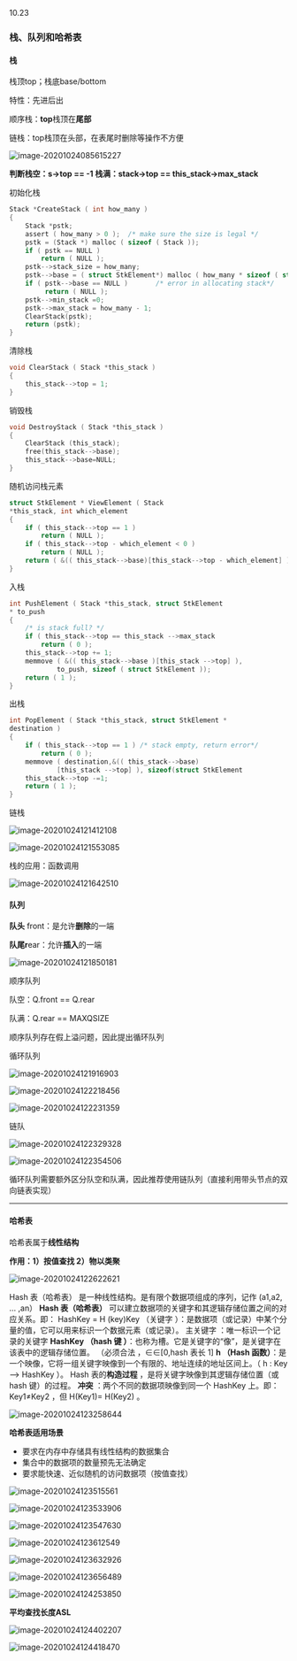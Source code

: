 10.23

### 栈、队列和哈希表

#### 栈

栈顶top；栈底base/bottom

特性：先进后出

顺序栈：**top**栈顶在**尾部**

链栈：top栈顶在头部，在表尾时删除等操作不方便

![image-20201024085615227](C:\Users\SZQ\AppData\Roaming\Typora\typora-user-images\image-20201024085615227.png)

**判断栈空：s->top == -1     栈满：stack->top == this_stack->max_stack**

初始化栈

```C
Stack *CreateStack ( int how_many )
{
    Stack *pstk;
    assert ( how_many > 0 );  /* make sure the size is legal */
    pstk = (Stack *) malloc ( sizeof ( Stack ));
    if ( pstk == NULL )
    	return ( NULL );
    pstk-->stack_size = how_many;
    pstk-->base = ( struct StkElement*) malloc ( how_many * sizeof ( struct StkElement ));
    if ( pstk-->base == NULL )		 /* error in allocating stack*/
   		 return ( NULL );
    pstk-->min_stack =0;
    pstk-->max_stack = how_many - 1;
    ClearStack(pstk);
    return (pstk);
}
```

清除栈

```C
void ClearStack ( Stack *this_stack )
{
	this_stack-->top = 1;
}
```

销毁栈

```C
void DestroyStack ( Stack *this_stack )
{
    ClearStack (this_stack);
    free(this_stack-->base);
    this_stack-->base=NULL;
}
```

随机访问栈元素

```C
struct StkElement * ViewElement ( Stack
*this_stack, int which_element
{
    if ( this_stack-->top == 1 )
    	return ( NULL );
    if ( this_stack-->top - which_element < 0 )
   		return ( NULL );
    return ( &(( this_stack-->base)[this_stack-->top - which_element] ));
}
```

入栈

```C
int PushElement ( Stack *this_stack, struct StkElement
* to_push
{
    /* is stack full? */
    if ( this_stack-->top == this_stack -->max_stack
    	return ( 0 );
    this_stack-->top += 1;
    memmove ( &(( this_stack-->base )[this_stack -->top] ),
    		to_push, sizeof ( struct StkElement ));
    return ( 1 );
}
```



出栈

```C
int PopElement ( Stack *this_stack, struct StkElement *
destination )
{
    if ( this_stack-->top == 1 ) /* stack empty, return error*/
    	return ( 0 );
    memmove ( destination,&(( this_stack-->base)
    		[this_stack -->top] ), sizeof(struct StkElement
    this_stack-->top -=1;
    return ( 1 );
}
```

链栈

![image-20201024121412108](C:\Users\SZQ\AppData\Roaming\Typora\typora-user-images\image-20201024121412108.png)

![image-20201024121553085](C:\Users\SZQ\AppData\Roaming\Typora\typora-user-images\image-20201024121553085.png)

栈的应用：函数调用

![image-20201024121642510](C:\Users\SZQ\AppData\Roaming\Typora\typora-user-images\image-20201024121642510.png)

#### 队列

**队头** front：是允许**删除**的一端

**队尾r**ear：允许**插入**的一端

![image-20201024121850181](C:\Users\SZQ\AppData\Roaming\Typora\typora-user-images\image-20201024121850181.png)

顺序队列

队空：Q.front == Q.rear

队满：Q.rear == MAXQSIZE

顺序队列存在假上溢问题，因此提出循环队列

循环队列

![image-20201024121916903](C:\Users\SZQ\AppData\Roaming\Typora\typora-user-images\image-20201024121916903.png)

![image-20201024122218456](C:\Users\SZQ\AppData\Roaming\Typora\typora-user-images\image-20201024122218456.png)

![image-20201024122231359](C:\Users\SZQ\AppData\Roaming\Typora\typora-user-images\image-20201024122231359.png)

链队

![image-20201024122329328](C:\Users\SZQ\AppData\Roaming\Typora\typora-user-images\image-20201024122329328.png)

![image-20201024122354506](C:\Users\SZQ\AppData\Roaming\Typora\typora-user-images\image-20201024122354506.png)

循环队列需要额外区分队空和队满，因此推荐使用链队列（直接利用带头节点的双向链表实现）

---

#### 哈希表

哈希表属于**线性结构**

**作用：1）按值查找  2）物以类聚**

![image-20201024122622621](C:\Users\SZQ\AppData\Roaming\Typora\typora-user-images\image-20201024122622621.png)

Hash 表（哈希表） 是一种线性结构。是有限个数据项组成的序列，记作 (a1,a2, … ,an）
**Hash 表（哈希表）** 可以建立数据项的关键字和其逻辑存储位置之间的对应关系。即： HashKey = H (key)Key （关键字 ）：是数据项（或记录）中某个分量的值，它可以用来标识一个数据元素（或记录）。
主关键字 ：唯一标识一个记录的关键字
**HashKey （hash 键 ）**：也称为槽。它是关键字的“像”，是关键字在该表中的逻辑存储位置。 （必须合法 ，∈∈[0,hash 表长 1]
**h （Hash 函数）**：是一个映像，它将一组关键字映像到一个有限的、地址连续的地址区间上。（ h : Key --> HashKey ）。
Hash 表的**构造过程** ，是将关键字映像到其逻辑存储位置（或 hash 键）的过程。
**冲突** ：两个不同的数据项映像到同一个 HashKey 上。即：Key1≠Key2 ，但 H(Key1)= H(Key2) 。

![image-20201024123258644](C:\Users\SZQ\AppData\Roaming\Typora\typora-user-images\image-20201024123258644.png)

**哈希表适用场景**

- 要求在内存中存储具有线性结构的数据集合
- 集合中的数据项的数量预先无法确定
- 要求能快速、近似随机的访问数据项（按值查找）

![image-20201024123515561](C:\Users\SZQ\AppData\Roaming\Typora\typora-user-images\image-20201024123515561.png)

![image-20201024123533906](C:\Users\SZQ\AppData\Roaming\Typora\typora-user-images\image-20201024123533906.png)

![image-20201024123547630](C:\Users\SZQ\AppData\Roaming\Typora\typora-user-images\image-20201024123547630.png)

![image-20201024123612549](C:\Users\SZQ\AppData\Roaming\Typora\typora-user-images\image-20201024123612549.png)

![image-20201024123632926](C:\Users\SZQ\AppData\Roaming\Typora\typora-user-images\image-20201024123632926.png)

![image-20201024123656489](C:\Users\SZQ\AppData\Roaming\Typora\typora-user-images\image-20201024123656489.png)

![image-20201024124253850](C:\Users\SZQ\AppData\Roaming\Typora\typora-user-images\image-20201024124253850.png)

**平均查找长度ASL**

![image-20201024124402207](C:\Users\SZQ\AppData\Roaming\Typora\typora-user-images\image-20201024124402207.png)

![image-20201024124418470](C:\Users\SZQ\AppData\Roaming\Typora\typora-user-images\image-20201024124418470.png)

